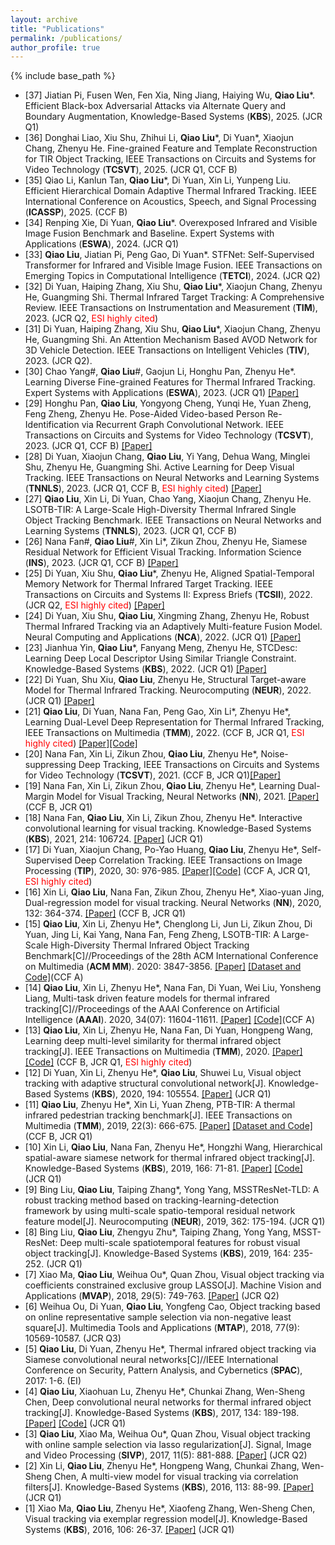 ```yaml
---
layout: archive
title: "Publications"
permalink: /publications/
author_profile: true
---
```


{% include base_path %}
* [37] Jiatian Pi, Fusen Wen, Fen Xia, Ning Jiang, Haiying Wu, **Qiao Liu**\*. Efficient Black-box Adversarial Attacks via Alternate Query and Boundary Augmentation, Knowledge-Based Systems (**KBS**), 2025. (JCR Q1)
* [36] Donghai Liao, Xiu Shu, Zhihui Li, **Qiao Liu**\*, Di Yuan*, Xiaojun Chang, Zhenyu He. Fine-grained Feature and Template Reconstruction for TIR Object Tracking, IEEE Transactions on Circuits and Systems for Video Technology (**TCSVT**), 2025. (JCR Q1, CCF B)
* [35] Qiao Li, Kanlun Tan, **Qiao Liu**\*, Di Yuan, Xin Li, Yunpeng Liu. Efficient Hierarchical Domain Adaptive Thermal Infrared Tracking. IEEE International Conference on Acoustics, Speech, and Signal Processing (**ICASSP**), 2025. (CCF B)
* [34] Renping Xie, Di Yuan, **Qiao Liu**\*. Overexposed Infrared and Visible Image Fusion Benchmark and Baseline. Expert Systems with Applications (**ESWA**), 2024. (JCR Q1)
* [33] **Qiao Liu**, Jiatian Pi, Peng Gao, Di Yuan*. STFNet: Self-Supervised Transformer for Infrared and Visible Image Fusion. IEEE Transactions on Emerging Topics in Computational Intelligence (**TETCI**), 2024. (JCR Q2)
* [32] Di Yuan, Haiping Zhang, Xiu Shu,  **Qiao Liu**\*, Xiaojun Chang, Zhenyu He, Guangming Shi. Thermal Infrared Target Tracking: A Comprehensive Review. IEEE Transactions on Instrumentation and Measurement (**TIM**), 2023. (JCR Q2, <font color=red>ESI highly cited</font>)
* [31] Di Yuan, Haiping Zhang, Xiu Shu, **Qiao Liu**\*, Xiaojun Chang, Zhenyu He, Guangming Shi. An Attention Mechanism Based AVOD Network for 3D Vehicle Detection. IEEE Transactions on Intelligent Vehicles (**TIV**), 2023. (JCR Q2).
* [30] Chao Yang\#, **Qiao Liu**\#, Gaojun Li, Honghu Pan, Zhenyu He*. Learning Diverse Fine-grained Features for Thermal Infrared Tracking. Expert Systems with Applications (**ESWA**), 2023. (JCR Q1) [[Paper]](https://papers.ssrn.com/sol3/papers.cfm?abstract_id=4429466)
* [29] Honghu Pan, **Qiao Liu**, Yongyong Cheng, Yunqi He, Yuan Zheng, Feng Zheng, Zhenyu He. Pose-Aided Video-based Person Re-Identification via Recurrent Graph Convolutional Network. IEEE Transactions on Circuits and Systems for Video Technology (**TCSVT**), 2023. (JCR Q1, CCF B) [[Paper]](https://arxiv.org/abs/2209.11582)
* [28] Di Yuan, Xiaojun Chang, **Qiao Liu**, Yi Yang, Dehua Wang, Minglei Shu, Zhenyu He, Guangming Shi. Active Learning for Deep Visual Tracking. IEEE Transactions on Neural Networks and Learning Systems (**TNNLS**), 2023. (JCR Q1, CCF B, <font color=red>ESI highly cited</font>) [[Paper]](https://www.researchgate.net/publication/355664445_Active_Learning_for_Deep_Visual_Tracking)
* [27] **Qiao Liu**, Xin Li, Di Yuan, Chao Yang, Xiaojun Chang, Zhenyu He. LSOTB-TIR: A Large-Scale High-Diversity Thermal Infrared Single Object Tracking Benchmark. IEEE Transactions on Neural Networks and Learning Systems (**TNNLS**), 2023. (JCR Q1, CCF B)
* [26] Nana Fan\#, **Qiao Liu**\#, Xin Li*, Zikun Zhou, Zhenyu He, Siamese Residual Network for Efficient Visual Tracking. Information Science (**INS**), 2023. (JCR Q1, CCF B) [[Paper]](https://www.sciencedirect.com/science/article/pii/S0020025522015778?dgcid=coauthor)
* [25] Di Yuan, Xiu Shu, **Qiao Liu**\*, Zhenyu He, Aligned Spatial-Temporal Memory Network for Thermal Infrared Target Tracking. IEEE Transactions on Circuits and Systems II: Express Briefs (**TCSII**), 2022. (JCR Q2, <font color=red>ESI highly cited</font>) [[Paper]](https://www.researchgate.net/publication/365727905_Aligned_Spatial-Temporal_Memory_Network_for_Thermal_Infrared_Target_Tracking)
* [24] Di Yuan, Xiu Shu, **Qiao Liu**, Xingming Zhang, Zhenyu He, Robust Thermal Infrared Tracking via an Adaptively Multi-feature Fusion Model. Neural Computing and Applications (**NCA**), 2022. (JCR Q1) [[Paper]](https://www.researchgate.net/publication/364318986_Robust_thermal_infrared_tracking_via_an_adaptively_multi-feature_fusion_model)
* [23] Jianhua Yin, **Qiao Liu**\*, Fanyang Meng, Zhenyu He, STCDesc: Learning Deep Local Descriptor Using Similar Triangle Constraint. Knowledge-Based Systems (**KBS**), 2022. (JCR Q1)  [[Paper]](https://www.sciencedirect.com/science/article/abs/pii/S0950705122003768?via%3Dihub)
* [22] Di Yuan, Shu Xiu, **Qiao Liu**, Zhenyu He, Structural Target-aware Model for Thermal Infrared Tracking. Neurocomputing (**NEUR**), 2022. (JCR Q1) [[Paper]](https://www.researchgate.net/publication/359392923_Structural_target-aware_model_for_thermal_infrared_tracking)
* [21] **Qiao Liu**, Di Yuan, Nana Fan, Peng Gao, Xin Li\*, Zhenyu He\*, Learning Dual-Level Deep Representation for Thermal Infrared Tracking, IEEE Transactions on Multimedia (**TMM**), 2022. (CCF B, JCR Q1,  <font color=red>ESI highly cited</font>) [[Paper]](https://www.researchgate.net/publication/357636712_Learning_Dual-Level_Deep_Representation_for_Thermal_Infrared_Tracking)[[Code]](https://github.com/QiaoLiuHit/MMNet)
* [20] Nana Fan, Xin Li, Zikun Zhou, **Qiao Liu**, Zhenyu He*, Noise-suppressing Deep Tracking, IEEE Transactions on Circuits and Systems for Video Technology (**TCSVT**), 2021. (CCF B, JCR Q1)[[Paper]](https://ieeexplore.ieee.org/document/9458282)
* [19] Nana Fan, Xin Li, Zikun Zhou, **Qiao Liu**, Zhenyu He*, Learning Dual-Margin Model for Visual Tracking, Neural Networks (**NN**), 2021. [[Paper]](https://www.researchgate.net/publication/350957133_Learning_dual-margin_model_for_visual_tracking) (CCF B, JCR Q1)
* [18] Nana Fan, **Qiao Liu**, Xin Li, Zikun Zhou, Zhenyu He*. Interactive convolutional learning for visual tracking. Knowledge-Based Systems (**KBS**), 2021, 214: 106724. [[Paper]](https://www.researchgate.net/publication/348352903_Interactive_convolutional_learning_for_visual_tracking) (JCR Q1)
* [17] Di Yuan, Xiaojun Chang, Po-Yao Huang, **Qiao Liu**, Zhenyu He*, Self-Supervised Deep Correlation Tracking. IEEE Transactions on Image Processing (**TIP**), 2020, 30: 976-985. [[Paper]](https://www.researchgate.net/publication/346550566_Self-Supervised_Deep_Correlation_Tracking)[[Code]](https://github.com/deasonyuan/Self-SDCT) (CCF A, JCR Q1, <font color=red>ESI highly cited</font>)
* [16] Xin Li, **Qiao Liu**, Nana Fan, Zikun Zhou, Zhenyu He*, Xiao-yuan Jing, Dual-regression model for visual tracking. Neural Networks (**NN**), 2020, 132: 364-374. [[Paper]](https://www.researchgate.net/publication/344533021_Dual-regression_model_for_visual_tracking) (CCF B, JCR Q1)
* [15] **Qiao Liu**, Xin Li, Zhenyu He*, Chenglong Li, Jun Li, Zikun Zhou, Di Yuan, Jing Li, Kai Yang, Nana Fan, Feng Zheng, LSOTB-TIR: A Large-Scale High-Diversity Thermal Infrared Object Tracking Benchmark[C]//Proceedings of the 28th ACM International Conference on Multimedia (**ACM MM**). 2020: 3847-3856. [[Paper]](https://www.researchgate.net/publication/343384216_LSOTB-TIR_A_Large-Scale_High-Diversity_Thermal_Infrared_Object_Tracking_Benchmark) [[Dataset and Code]](https://github.com/QiaoLiuHit/LSOTB-TIR)(CCF A)
* [14] **Qiao Liu**, Xin Li, Zhenyu He*, Nana Fan, Di Yuan, Wei Liu, Yonsheng Liang, Multi-task driven feature models for thermal infrared tracking[C]//Proceedings of the AAAI Conference on Artificial Intelligence (**AAAI**). 2020, 34(07): 11604-11611. [[Paper]](https://www.researchgate.net/publication/342537603_Multi-Task_Driven_Feature_Models_for_Thermal_Infrared_Tracking) [[Code]](https://github.com/QiaoLiuHit/MMNet)(CCF A)
* [13] **Qiao Liu**, Xin Li, Zhenyu He, Nana Fan, Di Yuan, Hongpeng Wang, Learning deep multi-level similarity for thermal infrared object tracking[J]. IEEE Transactions on Multimedia (**TMM**), 2020. [[Paper]](https://www.researchgate.net/publication/342859300_Learning_Deep_Multi-Level_Similarity_for_Thermal_Infrared_Object_Tracking) [[Code]](https://github.com/QiaoLiuHit/MLSSNet) (CCF B, JCR Q1, <font color=red>ESI highly cited</font>)
* [12] Di Yuan, Xin Li, Zhenyu He*, **Qiao Liu**, Shuwei Lu, Visual object tracking with adaptive structural convolutional network[J]. Knowledge-Based Systems (**KBS**), 2020, 194: 105554. [[Paper]](https://www.researchgate.net/publication/338810837_Visual_object_tracking_with_adaptive_structural_convolutional_network) (JCR Q1)
* [11] **Qiao Liu**, Zhenyu He*, Xin Li, Yuan Zheng, PTB-TIR: A thermal infrared pedestrian tracking benchmark[J]. IEEE Transactions on Multimedia (**TMM**), 2019, 22(3): 666-675. [[Paper]](https://www.researchgate.net/publication/335180291_PTB-TIR_A_Thermal_Infrared_Pedestrian_Tracking_Benchmark) [[Dataset and Code]](https://github.com/QiaoLiuHit/PTB-TIR_Evaluation_toolkit) (CCF B, JCR Q1)
* [10] Xin Li, **Qiao Liu**, Nana Fan, Zhenyu He*, Hongzhi Wang, Hierarchical spatial-aware siamese network for thermal infrared object tracking[J]. Knowledge-Based Systems (**KBS**), 2019, 166: 71-81. [[Paper]](https://www.researchgate.net/publication/329872126_Hierarchical_Spatial-aware_Siamese_Network_for_Thermal_Infrared_Object_Tracking)  [[Code]](https://github.com/QiaoLiuHit/HSSNet) (JCR Q1)
* [9] Bing Liu, **Qiao Liu**, Taiping Zhang*, Yong Yang, MSSTResNet-TLD: A robust tracking method based on tracking-learning-detection framework by using multi-scale spatio-temporal residual network feature model[J]. Neurocomputing (**NEUR**), 2019, 362: 175-194. (JCR Q1)
* [8] Bing Liu, **Qiao Liu**, Zhengyu Zhu*, Taiping Zhang, Yong Yang, MSST-ResNet: Deep multi-scale spatiotemporal features for robust visual object tracking[J]. Knowledge-Based Systems (**KBS**), 2019, 164: 235-252. (JCR Q1)
* [7] Xiao Ma, **Qiao Liu**, Weihua Ou*, Quan Zhou, Visual object tracking via coefficients constrained exclusive group LASSO[J]. Machine Vision and Applications (**MVAP**), 2018, 29(5): 749-763. [[Paper]](https://www.researchgate.net/publication/324843227_Visual_object_tracking_via_coefficients_constrained_exclusive_group_LASSO) (JCR Q2)
* [6] Weihua Ou, Di Yuan, **Qiao Liu**, Yongfeng Cao, Object tracking based on online representative sample selection via non-negative least square[J]. Multimedia Tools and Applications (**MTAP**), 2018, 77(9): 10569-10587. (JCR Q3)
* [5] **Qiao Liu**, Di Yuan, Zhenyu He*, Thermal infrared object tracking via Siamese convolutional neural networks[C]//IEEE International Conference on Security, Pattern Analysis, and Cybernetics (**SPAC**), 2017: 1-6. (EI)
* [4] **Qiao Liu**, Xiaohuan Lu, Zhenyu He*, Chunkai Zhang, Wen-Sheng Chen, Deep convolutional neural networks for thermal infrared object tracking[J]. Knowledge-Based Systems (**KBS**), 2017, 134: 189-198. [[Paper]](https://www.researchgate.net/publication/318714772_Deep_Convolutional_Neural_Networks_for_Thermal_Infrared_Object_Tracking) [[Code]](https://github.com/QiaoLiuHit/MCFTS) (JCR Q1)
* [3] **Qiao Liu**, Xiao Ma, Weihua Ou*, Quan Zhou, Visual object tracking with online sample selection via lasso regularization[J]. Signal, Image and Video Processing (**SIVP**), 2017, 11(5): 881-888. [[Paper]](https://www.researchgate.net/publication/312257258_Visual_object_tracking_with_online_sample_selection_via_lasso_regularization) (JCR Q2)
* [2] Xin Li, **Qiao Liu**, Zhenyu He*, Hongpeng Wang, Chunkai Zhang, Wen-Sheng Chen, A multi-view model for visual tracking via correlation filters[J]. Knowledge-Based Systems (**KBS**), 2016, 113: 88-99. [[Paper]](https://www.researchgate.net/publication/308343670_A_multi-view_model_for_visual_tracking_via_correlation_filters) (JCR Q1)
* [1] Xiao Ma, **Qiao Liu**, Zhenyu He*, Xiaofeng Zhang, Wen-Sheng Chen, Visual tracking via exemplar regression model[J]. Knowledge-Based Systems (**KBS**), 2016, 106: 26-37. [[Paper]](https://www.researchgate.net/publication/303462415_Visual_Tracking_via_Exemplar_Regression_Model) (JCR Q1)

